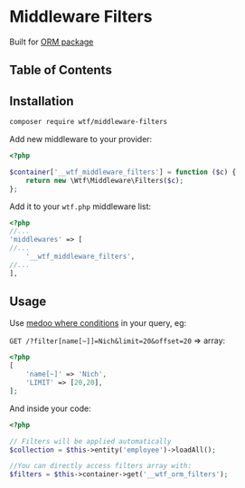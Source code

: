 # Middleware Filters

Built for [ORM package](https://github.com/frameworkwtf/orm)

## Table of Contents


## Installation

```bash
composer require wtf/middleware-filters
```

Add new middleware to your provider:

```php
<?php

$container['__wtf_middleware_filters'] = function ($c) {
    return new \Wtf\Middleware\Filters($c);
};
```

Add it to your `wtf.php` middleware list:

```php
<?php
//...
'middlewares' => [
//...
    '__wtf_middleware_filters',
//...
],
```

## Usage

Use [medoo where conditions](https://medoo.in/api/where) in your query, eg:

`GET /?filter[name[~]]=Nich&limit=20&offset=20` => array:

```php
<?php
[
    'name[~]' => 'Nich',
    'LIMIT' => [20,20],
];
```

And inside your code:

```php
<?php

// Filters will be applied automatically
$collection = $this->entity('employee')->loadAll();

//You can directly access filters array with:
$filters = $this->container->get('__wtf_orm_filters');
```
